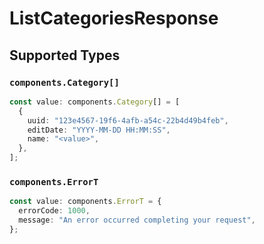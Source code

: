 # ListCategoriesResponse


## Supported Types

### `components.Category[]`

```typescript
const value: components.Category[] = [
  {
    uuid: "123e4567-19f6-4afb-a54c-22b4d49b4feb",
    editDate: "YYYY-MM-DD HH:MM:SS",
    name: "<value>",
  },
];
```

### `components.ErrorT`

```typescript
const value: components.ErrorT = {
  errorCode: 1000,
  message: "An error occurred completing your request",
};
```

